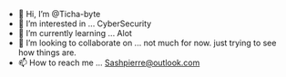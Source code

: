 - 👋 Hi, I’m @Ticha-byte
- 👀 I’m interested in ... CyberSecurity
- 🌱 I’m currently learning ... Alot
- 💞️ I’m looking to collaborate on ... not much for now. just trying to see how things are.
- 📫 How to reach me ... Sashpierre@outlook.com

<!---
Ticha-byte/Ticha-byte is a ✨ special ✨ repository because its `README.md` (this file) appears on your GitHub profile.
You can click the Preview link to take a look at your changes.
--->
